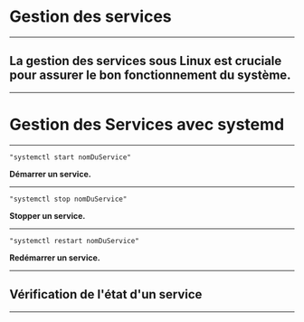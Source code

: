 # **Gestion des services**
---


## **La gestion des services sous Linux est cruciale pour assurer le bon fonctionnement du système.**
---


# **Gestion des Services avec systemd**
---


    "systemctl start nomDuService"


**Démarrer un service.**

---


    "systemctl stop nomDuService"


**Stopper un service.**

---


    "systemctl restart nomDuService"


**Redémarrer un service.**

---


## **Vérification de l'état d'un service**
---